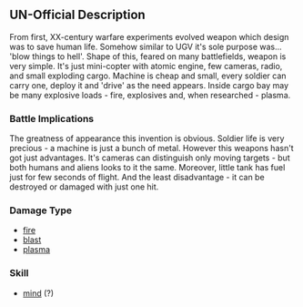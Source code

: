 ## UN-Official Description

From first, XX-century warfare experiments evolved weapon which design
was to save human life. Somehow similar to UGV it's sole purpose was...
'blow things to hell'. Shape of this, feared on many battlefields,
weapon is very simple. It's just mini-copter with atomic engine, few
cameras, radio, and small exploding cargo. Machine is cheap and small,
every soldier can carry one, deploy it and 'drive' as the need appears.
Inside cargo bay may be many explosive loads - fire, explosives and,
when researched - plasma.

### Battle Implications

The greatness of appearance this invention is obvious. Soldier life is
very precious - a machine is just a bunch of metal. However this weapons
hasn't got just advantages. It's cameras can distinguish only moving
targets - but both humans and aliens looks to it the same. Moreover,
little tank has fuel just for few seconds of flight. And the least
disadvantage - it can be destroyed or damaged with just one hit.

### Damage Type

- [fire](Damage/fire "wikilink")
- [blast](Damage/blast "wikilink")
- [plasma](Damage/blast "wikilink")

### Skill

- [mind](Skills/mind "wikilink") (?)